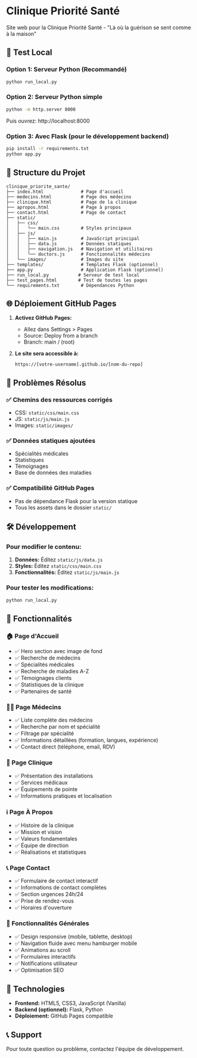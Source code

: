 # Clinique Priorité Santé

Site web pour la Clinique Priorité Santé - "Là où la guérison se sent comme à la maison"

## 🚀 Test Local

### Option 1: Serveur Python (Recommandé)
```bash
python run_local.py
```

### Option 2: Serveur Python simple
```bash
python -m http.server 8000
```

Puis ouvrez: http://localhost:8000

### Option 3: Avec Flask (pour le développement backend)
```bash
pip install -r requirements.txt
python app.py
```

## 📁 Structure du Projet

```
clinique_priorite_sante/
├── index.html              # Page d'accueil
├── medecins.html           # Page des médecins
├── clinique.html           # Page de la clinique
├── apropos.html            # Page à propos
├── contact.html            # Page de contact
├── static/
│   ├── css/
│   │   └── main.css        # Styles principaux
│   ├── js/
│   │   ├── main.js         # JavaScript principal
│   │   ├── data.js         # Données statiques
│   │   ├── navigation.js   # Navigation et utilitaires
│   │   └── doctors.js      # Fonctionnalités médecins
│   └── images/             # Images du site
├── templates/              # Templates Flask (optionnel)
├── app.py                  # Application Flask (optionnel)
├── run_local.py           # Serveur de test local
├── test_pages.html        # Test de toutes les pages
└── requirements.txt        # Dépendances Python
```

## 🌐 Déploiement GitHub Pages

1. **Activez GitHub Pages:**
   - Allez dans Settings > Pages
   - Source: Deploy from a branch
   - Branch: main / (root)

2. **Le site sera accessible à:**
   ```
   https://[votre-username].github.io/[nom-du-repo]
   ```

## 🔧 Problèmes Résolus

### ✅ Chemins des ressources corrigés
- CSS: `static/css/main.css`
- JS: `static/js/main.js`
- Images: `static/images/`

### ✅ Données statiques ajoutées
- Spécialités médicales
- Statistiques
- Témoignages
- Base de données des maladies

### ✅ Compatibilité GitHub Pages
- Pas de dépendance Flask pour la version statique
- Tous les assets dans le dossier `static/`

## 🛠️ Développement

### Pour modifier le contenu:
1. **Données:** Éditez `static/js/data.js`
2. **Styles:** Éditez `static/css/main.css`
3. **Fonctionnalités:** Éditez `static/js/main.js`

### Pour tester les modifications:
```bash
python run_local.py
```

## 📱 Fonctionnalités

### 🏠 Page d'Accueil
- ✅ Hero section avec image de fond
- ✅ Recherche de médecins
- ✅ Spécialités médicales
- ✅ Recherche de maladies A-Z
- ✅ Témoignages clients
- ✅ Statistiques de la clinique
- ✅ Partenaires de santé

### 👨‍⚕️ Page Médecins
- ✅ Liste complète des médecins
- ✅ Recherche par nom et spécialité
- ✅ Filtrage par spécialité
- ✅ Informations détaillées (formation, langues, expérience)
- ✅ Contact direct (téléphone, email, RDV)

### 🏥 Page Clinique
- ✅ Présentation des installations
- ✅ Services médicaux
- ✅ Équipements de pointe
- ✅ Informations pratiques et localisation

### ℹ️ Page À Propos
- ✅ Histoire de la clinique
- ✅ Mission et vision
- ✅ Valeurs fondamentales
- ✅ Équipe de direction
- ✅ Réalisations et statistiques

### 📞 Page Contact
- ✅ Formulaire de contact interactif
- ✅ Informations de contact complètes
- ✅ Section urgences 24h/24
- ✅ Prise de rendez-vous
- ✅ Horaires d'ouverture

### 🎨 Fonctionnalités Générales
- ✅ Design responsive (mobile, tablette, desktop)
- ✅ Navigation fluide avec menu hamburger mobile
- ✅ Animations au scroll
- ✅ Formulaires interactifs
- ✅ Notifications utilisateur
- ✅ Optimisation SEO

## 🎨 Technologies

- **Frontend:** HTML5, CSS3, JavaScript (Vanilla)
- **Backend (optionnel):** Flask, Python
- **Déploiement:** GitHub Pages compatible

## 📞 Support

Pour toute question ou problème, contactez l'équipe de développement.